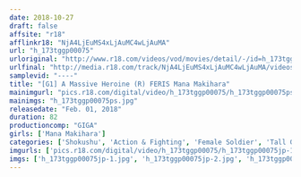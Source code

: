 ```yaml
---
date: 2018-10-27
draft: false
affsite: "r18"
afflinkr18: "NjA4LjEuMS4xLjAuMC4wLjAuMA"
url: "h_173tggp00075"
urloriginal: "http://www.r18.com/videos/vod/movies/detail/-/id=h_173tggp00075"
urlfinal: "http://media.r18.com/track/NjA4LjEuMS4xLjAuMC4wLjAuMA/videos/vod/movies/detail/-/id=h_173tggp00075"
samplevid: "----"
title: "[G1] A Massive Heroine (R) FERIS Mana Makihara"
mainimgurl: "pics.r18.com/digital/video/h_173tggp00075/h_173tggp00075ps.jpg"
mainimgs: "h_173tggp00075ps.jpg"
releasedate: "Feb. 01, 2018"
duration: 82
productioncomp: "GIGA"
girls: ['Mana Makihara']
categories: ['Shokushu', 'Action & Fighting', 'Female Soldier', 'Tall Girl', 'Featured Actress', 'Special Effects']
imgurls: ['pics.r18.com/digital/video/h_173tggp00075/h_173tggp00075jp-1.jpg', 'pics.r18.com/digital/video/h_173tggp00075/h_173tggp00075jp-2.jpg', 'pics.r18.com/digital/video/h_173tggp00075/h_173tggp00075jp-3.jpg', 'pics.r18.com/digital/video/h_173tggp00075/h_173tggp00075jp-4.jpg', 'pics.r18.com/digital/video/h_173tggp00075/h_173tggp00075jp-5.jpg', 'pics.r18.com/digital/video/h_173tggp00075/h_173tggp00075jp-6.jpg', 'pics.r18.com/digital/video/h_173tggp00075/h_173tggp00075jp-7.jpg', 'pics.r18.com/digital/video/h_173tggp00075/h_173tggp00075jp-8.jpg', 'pics.r18.com/digital/video/h_173tggp00075/h_173tggp00075jp-9.jpg', 'pics.r18.com/digital/video/h_173tggp00075/h_173tggp00075jp-10.jpg', 'pics.r18.com/digital/video/h_173tggp00075/h_173tggp00075jp-11.jpg', 'pics.r18.com/digital/video/h_173tggp00075/h_173tggp00075jp-12.jpg', 'pics.r18.com/digital/video/h_173tggp00075/h_173tggp00075jp-13.jpg', 'pics.r18.com/digital/video/h_173tggp00075/h_173tggp00075jp-14.jpg', 'pics.r18.com/digital/video/h_173tggp00075/h_173tggp00075jp-15.jpg', 'pics.r18.com/digital/video/h_173tggp00075/h_173tggp00075jp-16.jpg', 'pics.r18.com/digital/video/h_173tggp00075/h_173tggp00075jp-17.jpg', 'pics.r18.com/digital/video/h_173tggp00075/h_173tggp00075jp-18.jpg', 'pics.r18.com/digital/video/h_173tggp00075/h_173tggp00075jp-19.jpg', 'pics.r18.com/digital/video/h_173tggp00075/h_173tggp00075jp-20.jpg']
imgs: ['h_173tggp00075jp-1.jpg', 'h_173tggp00075jp-2.jpg', 'h_173tggp00075jp-3.jpg', 'h_173tggp00075jp-4.jpg', 'h_173tggp00075jp-5.jpg', 'h_173tggp00075jp-6.jpg', 'h_173tggp00075jp-7.jpg', 'h_173tggp00075jp-8.jpg', 'h_173tggp00075jp-9.jpg', 'h_173tggp00075jp-10.jpg', 'h_173tggp00075jp-11.jpg', 'h_173tggp00075jp-12.jpg', 'h_173tggp00075jp-13.jpg', 'h_173tggp00075jp-14.jpg', 'h_173tggp00075jp-15.jpg', 'h_173tggp00075jp-16.jpg', 'h_173tggp00075jp-17.jpg', 'h_173tggp00075jp-18.jpg', 'h_173tggp00075jp-19.jpg', 'h_173tggp00075jp-20.jpg']
---
```

